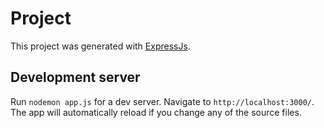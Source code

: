 # Project

This project was generated with [ExpressJs](https://github.com/expressjs/express).

## Development server

Run `nodemon app.js` for a dev server. Navigate to `http://localhost:3000/`. The app will automatically reload if you change any of the source files.

